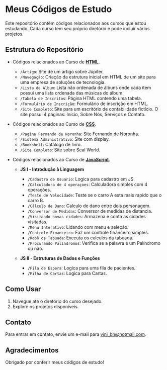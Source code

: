 # Meus Códigos de Estudo

Este repositório contém códigos relacionados aos cursos que estou estudando. Cada curso tem seu próprio diretório e pode incluir vários projetos.

## Estrutura do Repositório

- Códigos relacionados ao Curso de **[HTML](https://github.com/vini-fritzen/Estudos/tree/dbd3f07ec12206bf5feb3af72d82abf082e0b001/HTML)**.
  - `/Artigo`: Site de um artigo sobre Júpiter.
  - `/Navegação`: Criação da estrutura inicial em HTML de um site para uma empresa de soluções de tecnologia.
  - `/Lista de Album`: Lista não ordenada de álbuns onde cada item possui uma lista ordenada das músicas do álbum.
  - `/Tabela de Inscritos`: Página HTML contendo uma tabela.
  - `/Formulário de Inscrição`: Formulário de inscrição em HTML.
  - `/Site Completo`: Site para um escritório de contabilidade fictício. O site possui 4 páginas: Início, Sobre Nós, Serviços e Contato.

- Códigos relacionados ao Curso de **[CSS](https://github.com/vini-fritzen/Estudos/tree/9f6bbd92e57bf046b034c9f4ea429b189bfeaa8c/CSS)**.
  - `/Pagina Fernando de Noronha`: Site Fernando de Noronha.
  - `/Sistema Administrativo`: Site com display.
  - `/Bookshelf`: Catalogo de livro.
  - `/Site Completo`: Site sobre Seal World.

- Códigos relacionados ao Curso de **[JavaScript](https://github.com/vini-fritzen/Estudos/tree/71ffb1013c07a0e158d80cfa8cda7760bd5ce6aa/JavaScript)**.
  - **JS I - Introdução à Linguagem**
    - `/Cadastro de Usuario`: Logica para cadastro em JS.
    - `/Calculadora de 4 operaçoes`: Calculadora simples com 4 operações.
    - `/Teste de Velocidade`: Teste se o carro A esta mais rapido que o carro B.
    - `/Cálculo de Dano`: Calculo de dano entre dois personagem.
    - `/Conversor de Medidas`: Conversor de medidas de distancia.
    - `/Visitando novas cidades`: Armazena e conta as cidades visitadas.
    - `/Menu Interativo`: Lidando com menu e seleção.
    - `/Controle Financeiro`: Faz um controle financeiro simples.
    - `/Robô da Tabuada`: Executa os calculos da tabuada.
    - `/Procurando Palíndromos`: Verifica se a palavra é um Palíndromo ou não.

  - **JS II - Estruturas de Dados e Funções**
    - `/Fila de Espera`: Logica para uma fila de pacientes.
    - `/Pilha de Cartas`: Logica para Cartas.


## Como Usar

1. Navegue até o diretório do curso desejado.
2. Explore os projetos disponíveis.

## Contato

Para entrar em contato, envie um e-mail para vini_bn@hotmail.com.

## Agradecimentos

Obrigado por conferir meus códigos de estudo!
